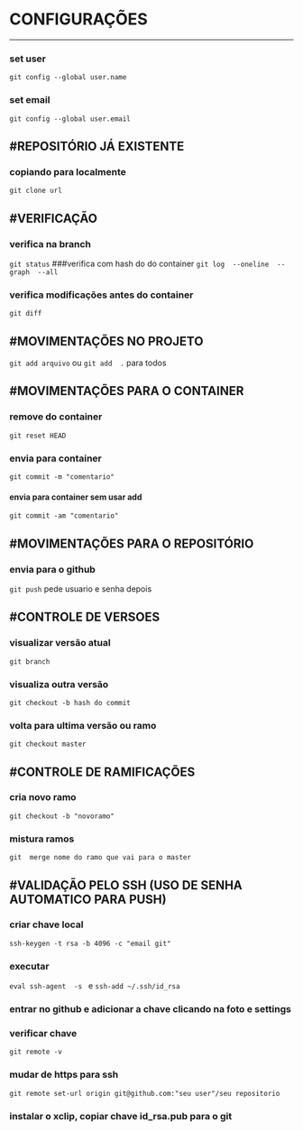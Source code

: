 # CONFIGURAÇÕES
---
### set user	
`git config --global user.name`
###  set email
`git config --global user.email`

#REPOSITÓRIO JÁ EXISTENTE
---
### copiando  para localmente
`git clone url`

#VERIFICAÇÃO
---
### verifica na branch
`git status`
###verifica com hash do do container
`git log  --oneline  --graph  --all`	
###  verifica modificações antes do container
`git diff`	

#MOVIMENTAÇÕES  NO PROJETO
---
`git add arquivo`  ou  `git add  .`  para todos

#MOVIMENTAÇÕES PARA O CONTAINER
---
### remove do container
`git reset HEAD`
### envia para container
`git commit -m "comentario"`
#### envia para container sem usar add 
`git commit -am "comentario"`

#MOVIMENTAÇÕES PARA O REPOSITÓRIO
---
### envia para o github
`git push` pede usuario e senha depois

#CONTROLE DE VERSOES
---
### visualizar versão atual 
`git branch`
### visualiza outra versão
`git checkout -b hash do commit`
### volta para ultima versão  ou ramo
`git checkout master`

#CONTROLE DE RAMIFICAÇÕES
---
### cria novo ramo
`git checkout -b "novoramo"`
### mistura ramos
`git  merge nome do ramo que vai para o master`

#VALIDAÇÃO PELO SSH (USO DE SENHA AUTOMATICO PARA PUSH)
---
### criar chave local
`ssh-keygen -t rsa -b 4096 -c "email git"`
### executar
`eval ssh-agent  -s ` e `ssh-add ~/.ssh/id_rsa`
### entrar no github e adicionar a chave clicando na foto e settings
### verificar chave 
`git remote -v`
### mudar de https para ssh
`git remote set-url origin git@github.com:"seu user"/seu repositorio`
### instalar o xclip, copiar chave id_rsa.pub para o git

